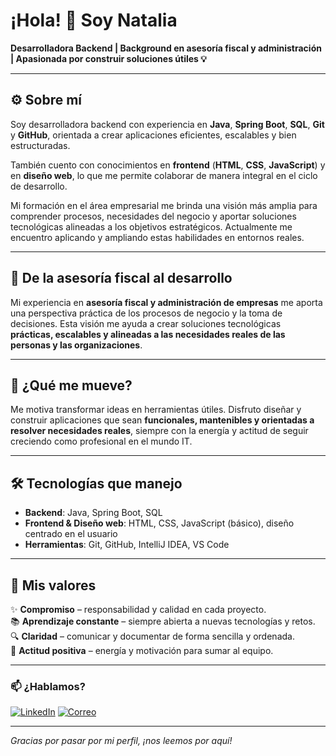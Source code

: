 # ¡Hola! 👋 Soy Natalia

**Desarrolladora Backend | Background en asesoría fiscal y administración | Apasionada por construir soluciones útiles 💡**

---

## ⚙️ Sobre mí

Soy desarrolladora backend con experiencia en **Java**, **Spring Boot**, **SQL**, **Git** y **GitHub**, orientada a crear aplicaciones eficientes, escalables y bien estructuradas.  

También cuento con conocimientos en **frontend** (**HTML**, **CSS**, **JavaScript**) y en **diseño web**, lo que me permite colaborar de manera integral en el ciclo de desarrollo.  

Mi formación en el área empresarial me brinda una visión más amplia para comprender procesos, necesidades del negocio y aportar soluciones tecnológicas alineadas a los objetivos estratégicos. Actualmente me encuentro aplicando y ampliando estas habilidades en entornos reales.

---

## 💼 De la asesoría fiscal al desarrollo

Mi experiencia en **asesoría fiscal y administración de empresas** me aporta una perspectiva práctica de los procesos de negocio y la toma de decisiones. Esta visión me ayuda a crear soluciones tecnológicas **prácticas, escalables y alineadas a las necesidades reales de las personas y las organizaciones**.

---

## 🚀 ¿Qué me mueve?

Me motiva transformar ideas en herramientas útiles. Disfruto diseñar y construir aplicaciones que sean **funcionales, mantenibles y orientadas a resolver necesidades reales**, siempre con la energía y actitud de seguir creciendo como profesional en el mundo IT.

---

## 🛠️ Tecnologías que manejo

- **Backend**: Java, Spring Boot, SQL  
- **Frontend & Diseño web**: HTML, CSS, JavaScript (básico), diseño centrado en el usuario  
- **Herramientas**: Git, GitHub, IntelliJ IDEA, VS Code  

---

## 🎯 Mis valores

✨ **Compromiso** – responsabilidad y calidad en cada proyecto.  
📚 **Aprendizaje constante** – siempre abierta a nuevas tecnologías y retos.  
🔍 **Claridad** – comunicar y documentar de forma sencilla y ordenada.  
🌟 **Actitud positiva** – energía y motivación para sumar al equipo.  

---

### 📫 ¿Hablamos?

[![LinkedIn](https://img.shields.io/badge/LinkedIn-0077B5?style=flat&logo=linkedin&logoColor=white)](https://linkedin.com/in/natalia-aguilar-243b8235b/)
[![Correo](https://img.shields.io/badge/Email-D14836?style=flat&logo=gmail&logoColor=white)](mailto:natalia.aguilarmartin@gmail.com)

---

_Gracias por pasar por mi perfil, ¡nos leemos por aquí!_
